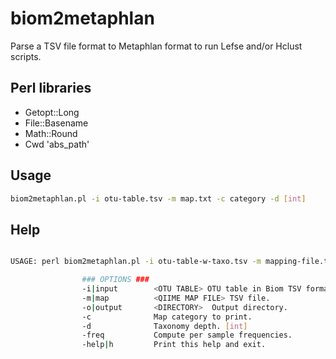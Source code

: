 # biom2metaphlan

Parse a TSV file format to Metaphlan format to run Lefse and/or Hclust scripts.

## Perl libraries

- Getopt::Long
- File::Basename
- Math::Round
- Cwd 'abs_path'

## Usage

```bash
biom2metaphlan.pl -i otu-table.tsv -m map.txt -c category -d [int]
```

## Help

```bash

USAGE: perl biom2metaphlan.pl -i otu-table-w-taxo.tsv -m mapping-file.tsv

				### OPTIONS ###
				-i|input        <OTU TABLE> OTU table in Biom TSV format, with taxonomy.
				-m|map          <QIIME MAP FILE> TSV file.
				-o|output       <DIRECTORY>  Output directory.
				-c              Map category to print.
				-d              Taxonomy depth. [int]
				-freq           Compute per sample frequencies.
				-help|h         Print this help and exit.
```
